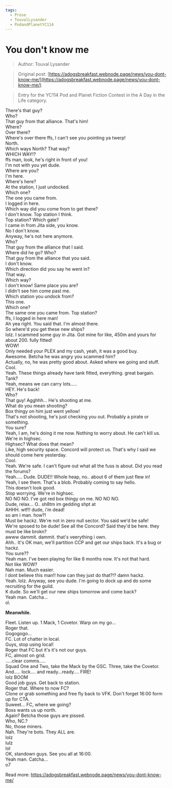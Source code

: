 ```yaml
---
tags:
  - Prose
  - TouvalLysander
  - PodandPlanetYC114
---
```


# You don't know me

> Author: Touval Lysander

> Original post: [https://adogsbreakfast.webnode.page/news/you-dont-know-me/](https://adogsbreakfast.webnode.page/news/you-dont-know-me/)

> Entry for the YC114 Pod and Planet Fiction Contest in the A Day in the Life category.


There's that guy?<br>
Who?<br>
That guy from that alliance. That's him!<br>
Where?<br>
Over there?<br>
Where's over there ffs, I can't see you pointing ya twerp!<br>
North.<br>
Which ways North?
That way?<br>
WHICH WAY!?<br>
ffs man, look, he's right in front of you!<br>
I'm not with you yet dude.<br>
Where are you?<br>
I'm here.<br>
Where's here?<br>
At the station, I just undocked.<br>
Which one?<br>
The one you came from.<br>
I logged in here.<br>
Which way did you come from to get there?<br>
I don't know. Top station I think.<br>
Top station? Which gate?<br>
I came in from Jita side, you know.<br>
No I don't know.<br>
Anyway, he's not here anymore.<br>
Who?<br>
That guy from the alliance that I said.<br>
Where did he go?
Who?<br>
That guy from the alliance that you said.<br>
I don't know.<br>
Which direction did you say he went in?<br>
That way.<br>
Which way?<br>
I don't know! Same place you are?<br>
I didn't see him come past me.<br>
Which station you undock from?<br>
This one.<br>
Which one?<br>
The same one you came from. Top station?<br>
ffs, I logged in here man!<br>
Ah yea right. You said that. I'm almost there.<br>
So where'd you get these new ships?<br>
lolz. I scammed some guy in Jita. Got mine for like, 450m and yours for about 200. fully fitted!<br>
WOW!<br>
Only needed your PLEX and my cash, yeah, it was a good buy.<br>
Awesome. Betcha he was angry you scammed him?<br>
Actually, no, he was pretty good about. Asked where we going and stuff.<br>
Cool.<br>
Yeah. These things already have tank fitted, everything. great bargain.<br>
Tank?<br>
Yeah, means we can carry lots.....<br>
HEY. He's back!<br>
Who?<br>
That guy! Agghhh... He's shooting at me.<br>
What do you mean shooting?<br>
Box thingy on him just went yellow!<br>
That's not shooting, he's just checking you out. Probably a pirate or something.<br>
You sure?<br>
Yeah, I am, he's doing it me now. Nothing to worry about. He can't kill us. We're in highsec.<br>
Highsec? What does that mean?<br>
Like, high security space. Concord will protect us. That's why I said we should come here yesterday.<br>
Cool.<br>
Yeah. We're safe. I can't figure out what all the fuss is about. Did you read the forums?<br>
Yeah..... Dude. DUDE!! Whole heap, no.. about 6 of them just flew in!<br>
Yeah, I see them. That's a blob. Probably coming to say hello.<br>
This doesn't look good.<br>
Stop worrying. We're in highsec.<br>
NO NO NO. I've got red box thingy on me. NO NO NO.<br>
Dude, relax... O.. sh8tm im gedding shpt at<br>
AHHH. wtf!! dude, i'm dead!<br>
so am i man. how?!<br>
Must be hackz. We're not in zero null sector. You said we'd be safe!<br>
We're sposed to be dude! See all the Concord? Said they'd be here. they must be like brokn?<br>
awww dammit. dammit. that's veerything i own.<br>
Ahh.. It's OK man, we'll partition CCP and get our ships back. It's a bug or hackz.<br>
You sure??<br>
Yeah man. I've been playing for like 8 months now. It's not that hard.<br>
Not like WOW?<br>
Nah man. Much easier.<br>
I dont believe this man!! how can they just do that?!? damn hackz.<br>
Yeah. lolz. Anyway, see you dude. I'm going to dock up and do some recruiting for the guild.<br>
K dude. So we'll get our new ships tomorrow and come back?<br>
Yeah man. Catcha...<br>
o\

**Meanwhile.**

Fleet. Listen up. 1 Mack, 1 Covetor. Warp on my go...<br>
Roger that.<br>
Gogogogo...<br>
FC. Lot of chatter in local.<br>
Guys, stop using local!<br>
Roger that FC but it's it's not our guys.<br>
FC, almost on grid.<br>
.....clear comms.....<br>
Squad One and Two, take the Mack by the GSC. Three, take the Covetor.<br>
And..... lock.... and ready...ready.... FIRE!<br>
lolz BOOM<br>
Good job guys. Get back to station.<br>
Roger that. Where to now FC?<br>
Clone or grab something and free fly back to VFK. Don't forget 16:00 form up for CTA.<br>
Suweet... FC, where we going?<br>
Boss wants us up north.<br>
Again? Betcha those guys are pissed.<br>
Who, NC.?<br>
No, those miners.<br>
Nah. They're bots. They ALL are.<br>
lolz<br>
lulz<br>
lol<br>
OK, standown guys. See you all at 16:00.<br>
Yeah man. Catcha...<br>
o7<br>



Read more: https://adogsbreakfast.webnode.page/news/you-dont-know-me/